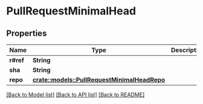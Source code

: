 # PullRequestMinimalHead

## Properties

Name | Type | Description | Notes
------------ | ------------- | ------------- | -------------
**r#ref** | **String** |  | 
**sha** | **String** |  | 
**repo** | [**crate::models::PullRequestMinimalHeadRepo**](pull_request_minimal_head_repo.md) |  | 

[[Back to Model list]](../README.md#documentation-for-models) [[Back to API list]](../README.md#documentation-for-api-endpoints) [[Back to README]](../README.md)



